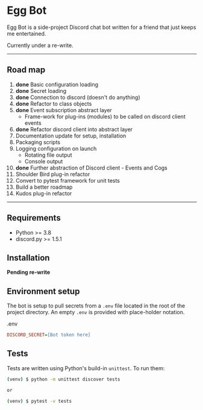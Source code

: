 # Egg Bot

Egg Bot is a side-project Discord chat bot written for a friend that just keeps me entertained.

Currently under a re-write.

---

## Road map

1. **done** Basic configuration loading
1. **done** Secret loading
1. **done** Connection to discord (doesn't do anything)
1. **done** Refactor to class objects
1. **done** Event subscription abstract layer
   - Frame-work for plug-ins (modules) to be called on discord client events
1. **done** Refactor discord client into abstract layer
1. Documentation update for setup, installation
1. Packaging scripts
1. Logging configuration on launch
   - Rotating file output
   - Console output
1. **done** Further abstraction of Discord client - Events and Cogs
1. Shoulder Bird plug-in refactor
1. Convert to pytest framework for unit tests
1. Build a better roadmap
1. Kudos plug-in refactor

---

## Requirements

- Python >= 3.8
- discord.py >= 1.5.1

## Installation

**Pending re-write**

## Environment setup

The bot is setup to pull secrets from a `.env` file located in the root of the project directory.  An empty `.env` is provided with place-holder notation.

.env
```ini
DISCORD_SECRET=[Bot token here]
```

## Tests

Tests are written using Python's build-in `unittest`. To run them:

```bash
(venv) $ python -m unittest discover tests

or

(venv) $ pytest -v tests
```
